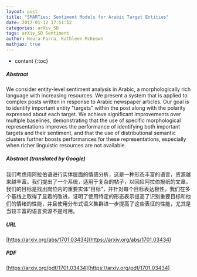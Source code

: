 ```yaml
---
layout: post
title: "SMARTies: Sentiment Models for Arabic Target Entities"
date: 2017-01-12 17:51:12
categories: arXiv_SD
tags: arXiv_SD Sentiment
author: Noura Farra, Kathleen McKeown
mathjax: true
---
```


* content
{:toc}

##### Abstract
We consider entity-level sentiment analysis in Arabic, a morphologically rich language with increasing resources. We present a system that is applied to complex posts written in response to Arabic newspaper articles. Our goal is to identify important entity "targets" within the post along with the polarity expressed about each target. We achieve significant improvements over multiple baselines, demonstrating that the use of specific morphological representations improves the performance of identifying both important targets and their sentiment, and that the use of distributional semantic clusters further boosts performances for these representations, especially when richer linguistic resources are not available.

##### Abstract (translated by Google)
我们考虑用阿拉伯语进行实体层面的情感分析，这是一种形态丰富的语言，资源越来越丰富。我们提出了一个系统，适用于复杂的帖子，以回应阿拉伯报纸的文章。我们的目标是找出岗位内的重要实体“目标”，并针对每个目标表达极性。我们在多个基线上取得了显着的改进，证明了使用特定的形态表示提高了识别重要目标和他们的情绪的性能，并且使用分布式语义集群进一步提高了这些表征的性能，尤其是当较丰富的语言资源不是可用。

##### URL
[https://arxiv.org/abs/1701.03434](https://arxiv.org/abs/1701.03434)

##### PDF
[https://arxiv.org/pdf/1701.03434](https://arxiv.org/pdf/1701.03434)

